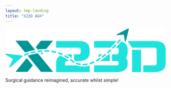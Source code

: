 ```yaml
---
layout: tmp-landing
title: "X23D AG®"
---
```

<div class="outer-container">
    <div class="inner-container">
        <img src= "/assets/images/logo.png", alt="X23D AG" >
        <p> Surgical guidance reimagined, accurate whilst simple!</p>
        <p id="animated-text"></p>
    </div>
</div>

<script>
    var typed = new Typed('#animated-text', {
        strings: ["Stay tuned for an innovative transofmraiton in surgical navigation"],
        typeSpeed: 50,
        backSpeed: 10,
        startDelay: 500,
        loop: true,
        showCursor: false
    });
</script>


